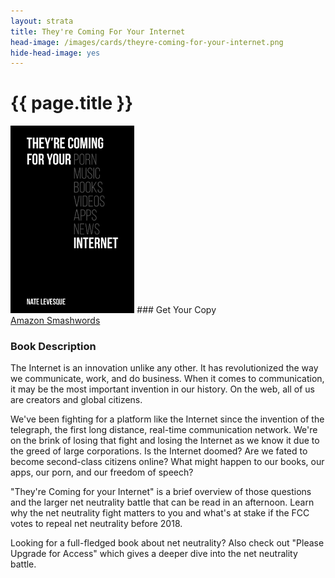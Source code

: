 ```yaml
---
layout: strata
title: They're Coming For Your Internet
head-image: /images/cards/theyre-coming-for-your-internet.png
hide-head-image: yes
---
```


# {{ page.title }}
<img src="/images/covers/theyre-coming-for-your-internet.png" height="300px">
### Get Your Copy
<br />
<a class="button special" target="_blank" href="https://www.amazon.com/dp/B077M7KCMR/" rel="noopener">
    Amazon
</a>
<a class="button special" target="_blank" href="https://www.smashwords.com/books/view/760122" rel="noopener">
    Smashwords
</a>

### Book Description
The Internet is an innovation unlike any other. It has revolutionized the way we communicate, work, and do business. When it comes to communication, it may be the most important invention in our history. On the web, all of us are creators and global citizens.

We've been fighting for a platform like the Internet since the invention of the telegraph, the first long distance, real-time communication network. We're on the brink of losing that fight and losing the Internet as we know it due to the greed of large corporations. Is the Internet doomed? Are we fated to become second-class citizens online? What might happen to our books, our apps, our porn, and our freedom of speech?

"They're Coming for your Internet" is a brief overview of those questions and the larger net neutrality battle that can be read in an afternoon. Learn why the net neutrality fight matters to you and what's at stake if the FCC votes to repeal net neutrality before 2018.

Looking for a full-fledged book about net neutrality? Also check out "Please Upgrade for Access" which gives a deeper dive into the net neutrality battle.
